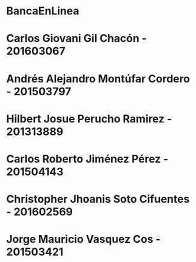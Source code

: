 ﻿# BancaEnLinea
# Carlos Giovani Gil Chacón - 201603067 
# Andrés Alejandro Montúfar Cordero - 201503797
# Hilbert Josue Perucho Ramirez - 201313889
# Carlos Roberto Jiménez Pérez - 201504143
# Christopher Jhoanis Soto Cifuentes - 201602569
# Jorge Mauricio Vasquez Cos - 201503421
